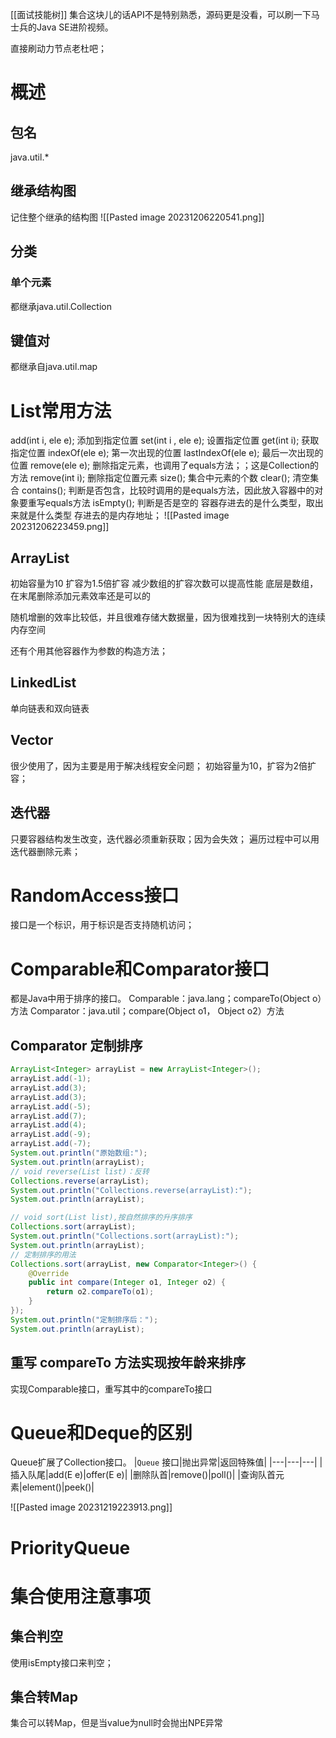 [[面试技能树]]
集合这块儿的话API不是特别熟悉，源码更是没看，可以刷一下马士兵的Java SE进阶视频。

直接刷动力节点老杜吧；

# 概述
## 包名
java.util.*

## 继承结构图
记住整个继承的结构图
![[Pasted image 20231206220541.png]]
## 分类
### 单个元素
都继承java.util.Collection

## 键值对
都继承自java.util.map


# List常用方法

add(int i, ele e); 添加到指定位置
set(int i , ele e); 设置指定位置
get(int i); 获取指定位置
indexOf(ele e);  第一次出现的位置
lastIndexOf(ele e); 最后一次出现的位置
remove(ele e);  删除指定元素，也调用了equals方法；；这是Collection的方法
remove(int i); 删除指定位置元素
size(); 集合中元素的个数
clear(); 清空集合
contains(); 判断是否包含，比较时调用的是equals方法，因此放入容器中的对象要重写equals方法
isEmpty(); 判断是否是空的
容器存进去的是什么类型，取出来就是什么类型
存进去的是内存地址；
![[Pasted image 20231206223459.png]]
## ArrayList
初始容量为10
扩容为1.5倍扩容
减少数组的扩容次数可以提高性能
底层是数组，在末尾删除添加元素效率还是可以的

随机增删的效率比较低，并且很难存储大数据量，因为很难找到一块特别大的连续内存空间

还有个用其他容器作为参数的构造方法；


## LinkedList
单向链表和双向链表

## Vector
很少使用了，因为主要是用于解决线程安全问题；
初始容量为10，扩容为2倍扩容；

## 迭代器

只要容器结构发生改变，迭代器必须重新获取；因为会失效；
遍历过程中可以用迭代器删除元素；

# RandomAccess接口
接口是一个标识，用于标识是否支持随机访问；


# Comparable和Comparator接口
都是Java中用于排序的接口。
Comparable：java.lang；compareTo(Object o）方法
Comparator：java.util；compare(Object o1， Object o2）方法

## Comparator 定制排序
```java
ArrayList<Integer> arrayList = new ArrayList<Integer>();
arrayList.add(-1);
arrayList.add(3);
arrayList.add(3);
arrayList.add(-5);
arrayList.add(7);
arrayList.add(4);
arrayList.add(-9);
arrayList.add(-7);
System.out.println("原始数组:");
System.out.println(arrayList);
// void reverse(List list)：反转
Collections.reverse(arrayList);
System.out.println("Collections.reverse(arrayList):");
System.out.println(arrayList);

// void sort(List list),按自然排序的升序排序
Collections.sort(arrayList);
System.out.println("Collections.sort(arrayList):");
System.out.println(arrayList);
// 定制排序的用法
Collections.sort(arrayList, new Comparator<Integer>() {
    @Override
    public int compare(Integer o1, Integer o2) {
        return o2.compareTo(o1);
    }
});
System.out.println("定制排序后：");
System.out.println(arrayList);

```

## 重写 compareTo 方法实现按年龄来排序
实现Comparable接口，重写其中的compareTo接口

# Queue和Deque的区别
Queue扩展了Collection接口。
|`Queue` 接口|抛出异常|返回特殊值|
|---|---|---|
|插入队尾|add(E e)|offer(E e)|
|删除队首|remove()|poll()|
|查询队首元素|element()|peek()|

![[Pasted image 20231219223913.png]]

# PriorityQueue

# 集合使用注意事项
## 集合判空
使用isEmpty接口来判空；

## 集合转Map
集合可以转Map，但是当value为null时会抛出NPE异常










